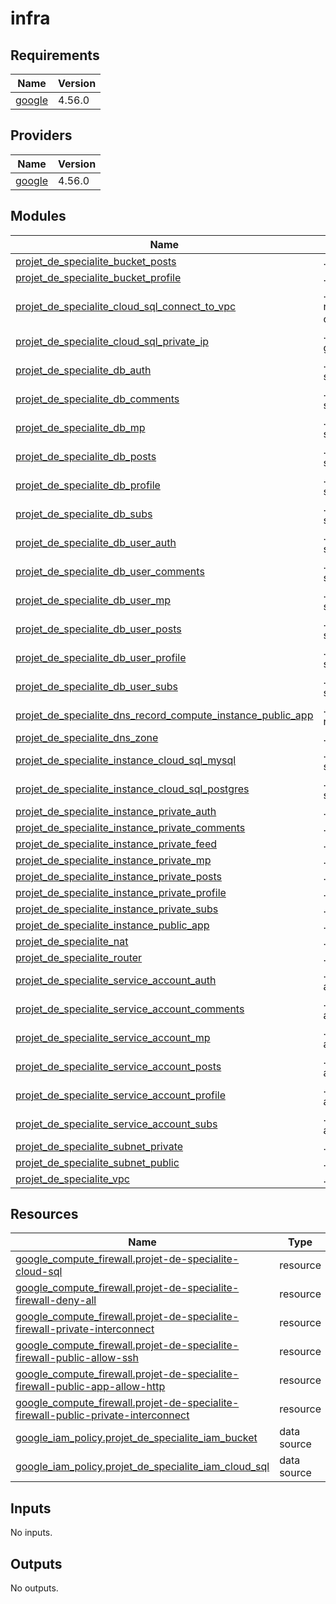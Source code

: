 # infra
<!-- BEGIN_TF_DOCS -->
## Requirements

| Name | Version |
|------|---------|
| <a name="requirement_google"></a> [google](#requirement\_google) | 4.56.0 |

## Providers

| Name | Version |
|------|---------|
| <a name="provider_google"></a> [google](#provider\_google) | 4.56.0 |

## Modules

| Name | Source | Version |
|------|--------|---------|
| <a name="module_projet_de_specialite_bucket_posts"></a> [projet\_de\_specialite\_bucket\_posts](#module\_projet\_de\_specialite\_bucket\_posts) | ./modules/bucket | n/a |
| <a name="module_projet_de_specialite_bucket_profile"></a> [projet\_de\_specialite\_bucket\_profile](#module\_projet\_de\_specialite\_bucket\_profile) | ./modules/bucket | n/a |
| <a name="module_projet_de_specialite_cloud_sql_connect_to_vpc"></a> [projet\_de\_specialite\_cloud\_sql\_connect\_to\_vpc](#module\_projet\_de\_specialite\_cloud\_sql\_connect\_to\_vpc) | ./modules/service-networking-connection | n/a |
| <a name="module_projet_de_specialite_cloud_sql_private_ip"></a> [projet\_de\_specialite\_cloud\_sql\_private\_ip](#module\_projet\_de\_specialite\_cloud\_sql\_private\_ip) | ./modules/compute-global-address | n/a |
| <a name="module_projet_de_specialite_db_auth"></a> [projet\_de\_specialite\_db\_auth](#module\_projet\_de\_specialite\_db\_auth) | ./modules/cloud-sql-database | n/a |
| <a name="module_projet_de_specialite_db_comments"></a> [projet\_de\_specialite\_db\_comments](#module\_projet\_de\_specialite\_db\_comments) | ./modules/cloud-sql-database | n/a |
| <a name="module_projet_de_specialite_db_mp"></a> [projet\_de\_specialite\_db\_mp](#module\_projet\_de\_specialite\_db\_mp) | ./modules/cloud-sql-database | n/a |
| <a name="module_projet_de_specialite_db_posts"></a> [projet\_de\_specialite\_db\_posts](#module\_projet\_de\_specialite\_db\_posts) | ./modules/cloud-sql-database | n/a |
| <a name="module_projet_de_specialite_db_profile"></a> [projet\_de\_specialite\_db\_profile](#module\_projet\_de\_specialite\_db\_profile) | ./modules/cloud-sql-database | n/a |
| <a name="module_projet_de_specialite_db_subs"></a> [projet\_de\_specialite\_db\_subs](#module\_projet\_de\_specialite\_db\_subs) | ./modules/cloud-sql-database | n/a |
| <a name="module_projet_de_specialite_db_user_auth"></a> [projet\_de\_specialite\_db\_user\_auth](#module\_projet\_de\_specialite\_db\_user\_auth) | ./modules/cloud-sql-user | n/a |
| <a name="module_projet_de_specialite_db_user_comments"></a> [projet\_de\_specialite\_db\_user\_comments](#module\_projet\_de\_specialite\_db\_user\_comments) | ./modules/cloud-sql-user | n/a |
| <a name="module_projet_de_specialite_db_user_mp"></a> [projet\_de\_specialite\_db\_user\_mp](#module\_projet\_de\_specialite\_db\_user\_mp) | ./modules/cloud-sql-user | n/a |
| <a name="module_projet_de_specialite_db_user_posts"></a> [projet\_de\_specialite\_db\_user\_posts](#module\_projet\_de\_specialite\_db\_user\_posts) | ./modules/cloud-sql-user | n/a |
| <a name="module_projet_de_specialite_db_user_profile"></a> [projet\_de\_specialite\_db\_user\_profile](#module\_projet\_de\_specialite\_db\_user\_profile) | ./modules/cloud-sql-user | n/a |
| <a name="module_projet_de_specialite_db_user_subs"></a> [projet\_de\_specialite\_db\_user\_subs](#module\_projet\_de\_specialite\_db\_user\_subs) | ./modules/cloud-sql-user | n/a |
| <a name="module_projet_de_specialite_dns_record_compute_instance_public_app"></a> [projet\_de\_specialite\_dns\_record\_compute\_instance\_public\_app](#module\_projet\_de\_specialite\_dns\_record\_compute\_instance\_public\_app) | ./modules/dns-record | n/a |
| <a name="module_projet_de_specialite_dns_zone"></a> [projet\_de\_specialite\_dns\_zone](#module\_projet\_de\_specialite\_dns\_zone) | ./modules/dns-zone | n/a |
| <a name="module_projet_de_specialite_instance_cloud_sql_mysql"></a> [projet\_de\_specialite\_instance\_cloud\_sql\_mysql](#module\_projet\_de\_specialite\_instance\_cloud\_sql\_mysql) | ./modules/cloud-sql-instance | n/a |
| <a name="module_projet_de_specialite_instance_cloud_sql_postgres"></a> [projet\_de\_specialite\_instance\_cloud\_sql\_postgres](#module\_projet\_de\_specialite\_instance\_cloud\_sql\_postgres) | ./modules/cloud-sql-instance | n/a |
| <a name="module_projet_de_specialite_instance_private_auth"></a> [projet\_de\_specialite\_instance\_private\_auth](#module\_projet\_de\_specialite\_instance\_private\_auth) | ./modules/compute | n/a |
| <a name="module_projet_de_specialite_instance_private_comments"></a> [projet\_de\_specialite\_instance\_private\_comments](#module\_projet\_de\_specialite\_instance\_private\_comments) | ./modules/compute | n/a |
| <a name="module_projet_de_specialite_instance_private_feed"></a> [projet\_de\_specialite\_instance\_private\_feed](#module\_projet\_de\_specialite\_instance\_private\_feed) | ./modules/compute | n/a |
| <a name="module_projet_de_specialite_instance_private_mp"></a> [projet\_de\_specialite\_instance\_private\_mp](#module\_projet\_de\_specialite\_instance\_private\_mp) | ./modules/compute | n/a |
| <a name="module_projet_de_specialite_instance_private_posts"></a> [projet\_de\_specialite\_instance\_private\_posts](#module\_projet\_de\_specialite\_instance\_private\_posts) | ./modules/compute | n/a |
| <a name="module_projet_de_specialite_instance_private_profile"></a> [projet\_de\_specialite\_instance\_private\_profile](#module\_projet\_de\_specialite\_instance\_private\_profile) | ./modules/compute | n/a |
| <a name="module_projet_de_specialite_instance_private_subs"></a> [projet\_de\_specialite\_instance\_private\_subs](#module\_projet\_de\_specialite\_instance\_private\_subs) | ./modules/compute | n/a |
| <a name="module_projet_de_specialite_instance_public_app"></a> [projet\_de\_specialite\_instance\_public\_app](#module\_projet\_de\_specialite\_instance\_public\_app) | ./modules/compute | n/a |
| <a name="module_projet_de_specialite_nat"></a> [projet\_de\_specialite\_nat](#module\_projet\_de\_specialite\_nat) | ./modules/nat | n/a |
| <a name="module_projet_de_specialite_router"></a> [projet\_de\_specialite\_router](#module\_projet\_de\_specialite\_router) | ./modules/router | n/a |
| <a name="module_projet_de_specialite_service_account_auth"></a> [projet\_de\_specialite\_service\_account\_auth](#module\_projet\_de\_specialite\_service\_account\_auth) | ./modules/service-account | n/a |
| <a name="module_projet_de_specialite_service_account_comments"></a> [projet\_de\_specialite\_service\_account\_comments](#module\_projet\_de\_specialite\_service\_account\_comments) | ./modules/service-account | n/a |
| <a name="module_projet_de_specialite_service_account_mp"></a> [projet\_de\_specialite\_service\_account\_mp](#module\_projet\_de\_specialite\_service\_account\_mp) | ./modules/service-account | n/a |
| <a name="module_projet_de_specialite_service_account_posts"></a> [projet\_de\_specialite\_service\_account\_posts](#module\_projet\_de\_specialite\_service\_account\_posts) | ./modules/service-account | n/a |
| <a name="module_projet_de_specialite_service_account_profile"></a> [projet\_de\_specialite\_service\_account\_profile](#module\_projet\_de\_specialite\_service\_account\_profile) | ./modules/service-account | n/a |
| <a name="module_projet_de_specialite_service_account_subs"></a> [projet\_de\_specialite\_service\_account\_subs](#module\_projet\_de\_specialite\_service\_account\_subs) | ./modules/service-account | n/a |
| <a name="module_projet_de_specialite_subnet_private"></a> [projet\_de\_specialite\_subnet\_private](#module\_projet\_de\_specialite\_subnet\_private) | ./modules/subnet | n/a |
| <a name="module_projet_de_specialite_subnet_public"></a> [projet\_de\_specialite\_subnet\_public](#module\_projet\_de\_specialite\_subnet\_public) | ./modules/subnet | n/a |
| <a name="module_projet_de_specialite_vpc"></a> [projet\_de\_specialite\_vpc](#module\_projet\_de\_specialite\_vpc) | ./modules/vpc | n/a |

## Resources

| Name | Type |
|------|------|
| [google_compute_firewall.projet-de-specialite-cloud-sql](https://registry.terraform.io/providers/hashicorp/google/4.56.0/docs/resources/compute_firewall) | resource |
| [google_compute_firewall.projet-de-specialite-firewall-deny-all](https://registry.terraform.io/providers/hashicorp/google/4.56.0/docs/resources/compute_firewall) | resource |
| [google_compute_firewall.projet-de-specialite-firewall-private-interconnect](https://registry.terraform.io/providers/hashicorp/google/4.56.0/docs/resources/compute_firewall) | resource |
| [google_compute_firewall.projet-de-specialite-firewall-public-allow-ssh](https://registry.terraform.io/providers/hashicorp/google/4.56.0/docs/resources/compute_firewall) | resource |
| [google_compute_firewall.projet-de-specialite-firewall-public-app-allow-http](https://registry.terraform.io/providers/hashicorp/google/4.56.0/docs/resources/compute_firewall) | resource |
| [google_compute_firewall.projet-de-specialite-firewall-public-private-interconnect](https://registry.terraform.io/providers/hashicorp/google/4.56.0/docs/resources/compute_firewall) | resource |
| [google_iam_policy.projet_de_specialite_iam_bucket](https://registry.terraform.io/providers/hashicorp/google/4.56.0/docs/data-sources/iam_policy) | data source |
| [google_iam_policy.projet_de_specialite_iam_cloud_sql](https://registry.terraform.io/providers/hashicorp/google/4.56.0/docs/data-sources/iam_policy) | data source |

## Inputs

No inputs.

## Outputs

No outputs.
<!-- END_TF_DOCS -->